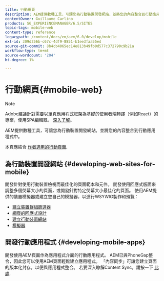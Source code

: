 ```yaml
---
title: 行動網頁
description: AEM提供數種工具，可讓您為行動裝置開發網站，並將您的內容整合到行動應用程式中
contentOwner: Guillaume Carlino
products: SG_EXPERIENCEMANAGER/6.5/SITES
topic-tags: mobile-web
content-type: reference
legacypath: /content/docs/en/aem/6-0/develop/mobile
exl-id: 309d256b-c67c-4df9-8851-b1ee3faa55ed
source-git-commit: 8b4cb4065ec14e813b49fb0d577c372790c9b21a
workflow-type: tm+mt
source-wordcount: '204'
ht-degree: 1%

---
```


# 行動網頁{#mobile-web}

>[!NOTE]
>
>Adobe建議針對需要以單頁應用程式框架為基礎的使用者端轉譯（例如React）的專案，使用SPA編輯器。 [深入了解](/help/sites-developing/spa-overview.md)。

AEM提供數種工具，可讓您為行動裝置開發網站，並將您的內容整合到行動應用程式中。

本頁應結合 [作者適用的行動頁面](/help/sites-authoring/mobile.md).

## 為行動裝置開發網站 {#developing-web-sites-for-mobile}

開發針對使用行動裝置檢視而最佳化的頁面範本和元件。 開發使用回應式版面來調整多個熒幕大小的頁面，或開發針對特定熒幕大小最佳化的頁面。 使用AEM提供的裝置模擬器或建立您自己的模擬器，以進行WSYWIG製作和預覽：

* [建立裝置群組篩選器](/help/sites-developing/groupfilters.md)
* [網頁的回應式設計](/help/sites-developing/responsive.md)
* [建立行動裝置網站](/help/sites-developing/mobile.md)
* [模擬器](/help/sites-developing/emulators.md)

## 開發行動應用程式 {#developing-mobile-apps}

開發使用AEM頁面作為應用程式介面的行動應用程式。 AEM已與PhoneGap整合，因此您可以使用AEM頁面輕鬆建立應用程式。 「內容同步」可讓您建立頁面的版本化封存，以便與應用程式整合。 若要深入瞭解Content Sync，請按一下 [此處](/help/mobile/phonegap-contentsync.md).

